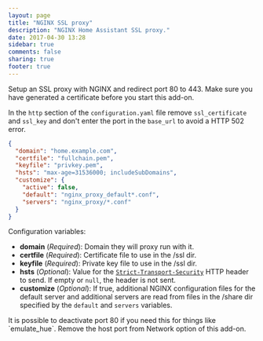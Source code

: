 ```yaml
---
layout: page
title: "NGINX SSL proxy"
description: "NGINX Home Assistant SSL proxy."
date: 2017-04-30 13:28
sidebar: true
comments: false
sharing: true
footer: true
---
```


Setup an SSL proxy with NGINX and redirect port 80 to 443. Make sure you have generated a certificate before you start this add-on.

In the `http` section of the `configuration.yaml` file remove `ssl_certificate` and `ssl_key` and don't enter the port in the `base_url` to avoid a HTTP 502 error.

```json
{
  "domain": "home.example.com",
  "certfile": "fullchain.pem",
  "keyfile": "privkey.pem",
  "hsts": "max-age=31536000; includeSubDomains",
  "customize": {
    "active": false,
    "default": "nginx_proxy_default*.conf",
    "servers": "nginx_proxy/*.conf"
  }
}
```

Configuration variables:

- **domain** (*Required*): Domain they will proxy run with it.
- **certfile** (*Required*): Certificate file to use in the /ssl dir.
- **keyfile** (*Required*): Private key file to use in the /ssl dir.
- **hsts** (*Optional*): Value for the [`Strict-Transport-Security`](https://developer.mozilla.org/en-US/docs/Web/HTTP/Headers/Strict-Transport-Security) HTTP header to send. If empty or `null`, the header is not sent.
- **customize** (*Optional*): If true, additional NGINX configuration files for the default server and additional servers are read from files in the /share dir specified by the `default` and `servers` variables.

<p class='note'>
It is possible to deactivate port 80 if you need this for things like `emulate_hue`. Remove the host port from Network option of this add-on.
</p>
